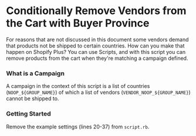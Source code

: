 # Conditionally Remove Vendors from the Cart with Buyer Province
For reasons that are not discussed in this document some vendors demand that products not be shipped to certain countries. How can you make that happen on Shopify Plus? You can use Scripts, and with this script you can remove products from the cart when they're matching a campaign defined.

### What is a Campaign
A campaign in the context of this script is a list of countries (`NOOP_${GROUP_NAME}`) of which a list of vendors (`VENDOR_NOOP_${GROUP_NAME}`) cannot be shipped to.

### Getting Started
Remove the example settings (lines 20-37) from `script.rb`.
